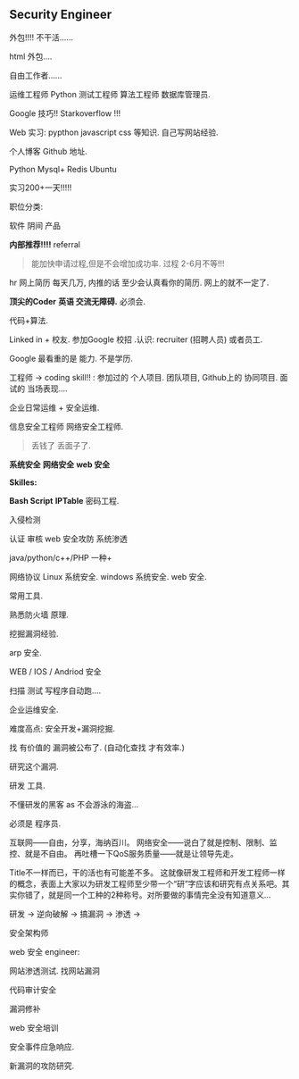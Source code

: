 ## Security Engineer



外包!!!!  不干活......


html 外包....


自由工作者......





运维工程师
Python
测试工程师
算法工程师
数据库管理员.








Google 技巧!!
Starkoverflow !!!

Web 实习:
pypthon  javascript css 等知识. 自己写网站经验.

个人博客 
Github 地址.



Python 
Mysql+ Redis 
Ubuntu


实习200+一天!!!!! 










职位分类:

软件 阴间 产品

**内部推荐!!!!**  referral 
> 能加快申请过程,但是不会增加成功率.
> 过程 2-6月不等!!!

hr 网上简历 每天几万,  内推的话 至少会认真看你的简历. 网上的就不一定了.




**顶尖的Coder**
**英语 交流无障碍.**  必须会. 


代码+算法.




Linked in  + 校友.
参加Google 校招 .认识: recruiter (招聘人员) 或者员工.


Google
 最看重的是 能力. 不是学历.


工程师 → coding skill!! :
参加过的 个人项目. 团队项目, 
Github上的 协同项目. 
面试的 当场表现....












企业日常运维 + 安全运维.

信息安全工程师  网络安全工程师.
> 丢钱了  丢面子了.      


**系统安全**
**网络安全**
**web 安全**


**Skilles:**

**Bash Script**
**IPTable** 
密码工程.





入侵检测

认证
审核
web 安全攻防
系统渗透


java/python/c++/PHP 一种+

网络协议
Linux 系统安全.
windows 系统安全.
web 安全.


常用工具.

熟悉防火墙 原理. 

挖掘漏洞经验.

arp 安全.


WEB / IOS / Andriod 安全











扫描 测试 写程序自动跑....


企业运维安全.


难度高点:
安全开发+漏洞挖掘.




找 有价值的 漏洞被公布了.
(自动化查找 才有效率.)

研究这个漏洞.


研发 工具.



不懂研发的黑客 as 不会游泳的海盗…


必须是 程序员.



互联网——自由，分享，海纳百川。
网络安全——说白了就是控制、限制、监控、就是不自由。
再吐槽一下QoS服务质量——就是让领导先走。




Title不一样而已，干的活也有可能差不多。
这就像研发工程师和开发工程师一样的概念，表面上大家以为研发工程师至少带一个“研”字应该和研究有点关系吧。其实你错了，就是同一个工种的2种称号。对所要做的事情完全没有知道意义...





研发 → 逆向破解 →  搞漏洞 → 渗透 → 






安全架构师




web 安全 engineer:


网站渗透测试.  找网站漏洞

代码审计安全

漏洞修补

web 安全培训

安全事件应急响应.

新漏洞的攻防研究.

